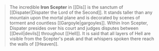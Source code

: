 > The incredible **Iron Scepter** in [[Dis]] is the sanctum of [[Dispater|Dispater the Lord of the Second]]. It stands taller than any mountain upon the mortal plane and is decorated by scenes of torment and countless [[Gargoyle|gargoyles]]. Within Iron Scepter, Dispater presides over his court and judges disputes between [[Devil|devils]] throughout [[Hell]]. It is said that all layers of Hell are visible from the Scepter's peak and that whispers spoken there reach the walls of [[Heaven]].







